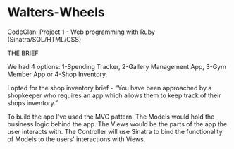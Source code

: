 # Walters-Wheels
CodeClan: Project 1 - Web programming with Ruby (Sinatra/SQL/HTML/CSS)


THE BRIEF

We had 4 options: 1-Spending Tracker, 2-Gallery Management App, 3-Gym Member App or 4-Shop Inventory.

I opted for the shop inventory brief - “You have been approached by a shopkeeper who requires an app 
which allows them to keep track of their shops inventory.”

To build the app I've used the MVC pattern. The Models would hold the business logic behind the app. 
The Views would be the parts of the app the user interacts with. The Controller will use Sinatra to bind the functionality of Models to the users' interactions with Views.
